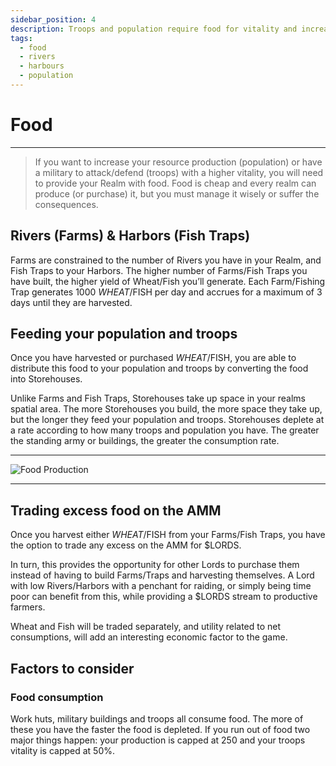 ```yaml
---
sidebar_position: 4
description: Troops and population require food for vitality and increased Resource production
tags:
  - food
  - rivers
  - harbours
  - population
---
```


# Food

---

> If you want to increase your resource production (population) or have a military to attack/defend (troops) with a higher vitality, you will need to provide your Realm with food. Food is cheap and every realm can produce (or purchase) it, but you must manage it wisely or suffer the consequences.



## Rivers (Farms) & Harbors (Fish Traps)

Farms are constrained to the number of Rivers you have in your Realm, and Fish Traps to your Harbors. The higher number of Farms/Fish Traps you have built, the higher yield of Wheat/Fish you’ll generate. 
 Each Farm/Fishing Trap generates 1000 $WHEAT/$FISH per day and accrues for a maximum of 3 days until they are harvested. 

## Feeding your population and troops

Once you have harvested or purchased $WHEAT/$FISH, you are able to distribute this food to your population and troops by converting the food into Storehouses. 

Unlike Farms and Fish Traps, Storehouses take up space in your realms spatial area. The more Storehouses you build, the more space they take up, but the longer they feed your population and troops. Storehouses deplete at a rate according to how many troops and population you have. The greater the standing army or buildings, the greater the consumption rate.

---

![Food Production](/img/game/food-production.png)

---

## Trading excess food on the AMM

Once you harvest either $WHEAT/$FISH from your Farms/Fish Traps, you have the option to trade any excess on the AMM for $LORDS.

In turn, this provides the opportunity for other Lords to purchase them instead of having to build Farms/Traps and harvesting themselves. A Lord with low Rivers/Harbors with a penchant for raiding, or simply being time poor can benefit from this, while providing a $LORDS stream to productive farmers. 

Wheat and Fish will be traded separately, and utility related to net consumptions, will add an interesting economic factor to the game.

## Factors to consider

### Food consumption
Work huts, military buildings and troops all consume food. The more of these you have the faster the food is depleted. If you run out of food two major things happen: your production is capped at 250 and your troops vitality is capped at 50%.
